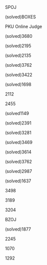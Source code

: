 SPOJ

(solved)BOXES

PKU Online Judge

(solved)3680

(solved)2195

(solved)2135

(solved)3762

(solved)3422

(solved)1698

2112

2455

(solved1149

(solved)2391

(solved)3281

(solved)3469

(solved)3614

(solved)3762

(solved)2987

(solved)1637

3498

3189

3204

BZOJ

(solved)1877

2245

1070

1292
